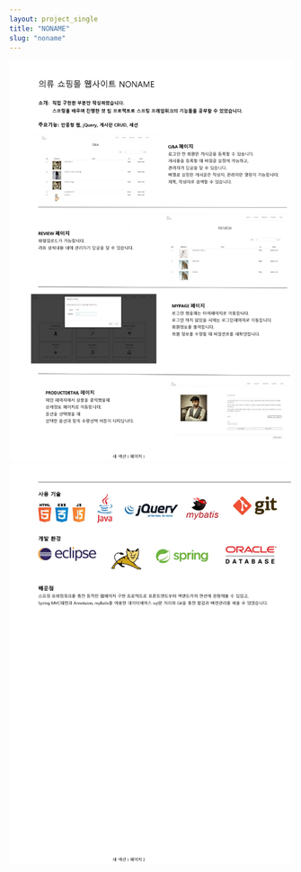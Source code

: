 ```yaml
---
layout: project_single
title: "NONAME"
slug: "noname"
---
```


![noname1](../static/projects/noname1.jpg "noname1")
![noname2](../static/projects/noname2.jpg "noname2")
